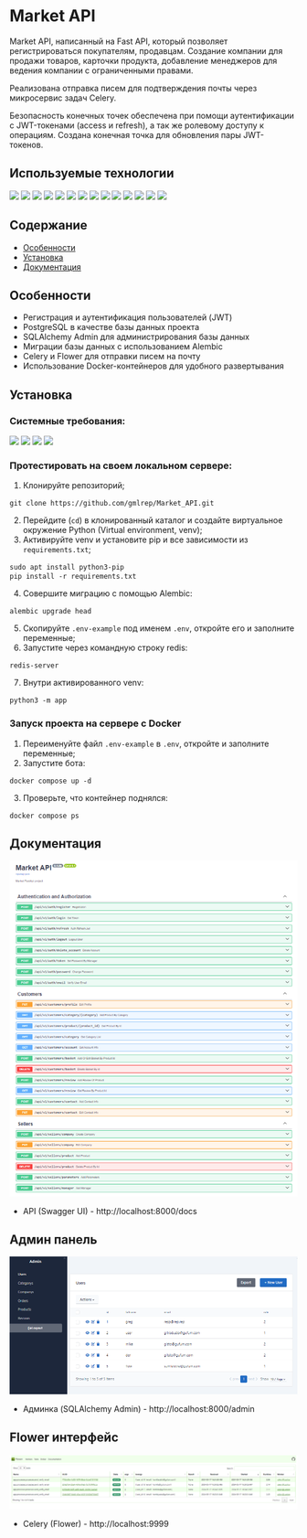 # Market API

Market API, написанный на Fast API, который позволяет регистрироваться покупателям, продавцам. 
Создание компании для продажи товаров, карточки продукта, добавление менеджеров для ведения компании с ограниченными правами.

Реализована отправка писем для подтверждения почты через микросервис задач Celery.

Безопасность конечных точек обеспечена при помощи аутентификации с JWT-токенами (access и refresh), а так же ролевому доступу к операциям.
Создана конечная точка для обновления пары JWT-токенов.

## Используемые технологии
<div> 
<img src="https://img.shields.io/badge/Python-blue">
<img src="https://img.shields.io/badge/FAST API-blue">
<img src="https://img.shields.io/badge/Celery-blue">
<img src="https://img.shields.io/badge/Flower-blue">
<img src="https://img.shields.io/badge/SQAlchemy-blue">
<img src="https://img.shields.io/badge/Pydentic-blue">
<img src="https://img.shields.io/badge/Redis-blue">
<img src="https://img.shields.io/badge/FastApi Cache-blue">
<img src="https://img.shields.io/badge/Alembic-blue">
<img src="https://img.shields.io/badge/JWT-blue">
<img src="https://img.shields.io/badge/PostgreSQL-blue">
<img src="https://img.shields.io/badge/Docker-blue">
<img src="https://img.shields.io/badge/Systemd-blue">
<img src="https://img.shields.io/badge/Uvicorn-blue">
</div>

## Содержание
* [Особенности](#особенности)
* [Установка](#установка)
* [Документация](#документация)

## Особенности
* Регистрация и аутентификация пользователей (JWT)
* PostgreSQL в качестве базы данных проекта
* SQLAlchemy Admin для администрирования базы данных
* Миграции базы данных с использованием Alembic
* Celery и Flower для отправки писем на почту
* Использование Docker-контейнеров для удобного развертывания

## Установка

### Системные требования:
<div>
<img src="https://img.shields.io/badge/Python-3.9+-blue">
<img src="https://img.shields.io/badge/Linux/Windows-blue">
<img src="https://img.shields.io/badge/Redis-blue">
<img src="https://img.shields.io/badge/Docker-blue">
</div>

### Протестировать на своем локальном сервере:
1. Клонируйте репозиторий;
```
git clone https://github.com/gmlrep/Market_API.git
```
2. Перейдите (`cd`) в клонированный каталог и создайте виртуальное окружение Python (Virtual environment, venv);
3. Активируйте venv и установите pip и все зависимости из `requirements.txt`;
```
sudo apt install python3-pip
pip install -r requirements.txt
```
4. Совершите миграцию с помощью Alembic:
```
alembic upgrade head
```
5. Скопируйте `.env-example` под именем `.env`, откройте его и заполните переменные;
6. Запустите через командную строку redis: 
```
redis-server
```
7. Внутри активированного venv:
```
python3 -m app
```

### Запуск проекта на сервере с Docker
1. Переименуйте файл `.env-example` в `.env`, откройте и заполните переменные;
2. Запустите бота: 
```
docker compose up -d
```
3. Проверьте, что контейнер поднялся: 
```
docker compose ps
```

## Документация
![SwaggerUI.png](img/SwaggerUI.png)
* API (Swagger UI) - http://localhost:8000/docs

## Админ панель
![admin_panel.png](img/admin_panel.png)
* Админка (SQLAlchemy Admin) - http://localhost:8000/admin

## Flower интерфейс
![celery_flower.png](img/celery_flower.png)
* Celery (Flower) - http://localhost:9999

